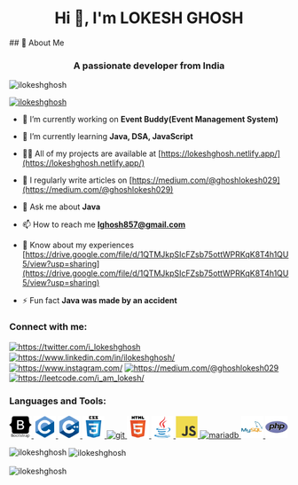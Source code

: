 <h1 align="center">Hi 👋, I'm LOKESH GHOSH</h1>
## 🚀 About Me
<h3 align="center">A passionate developer from India</h3>

<p align="left"> <img src="https://komarev.com/ghpvc/?username=ilokeshghosh&label=Profile%20views&color=0e75b6&style=flat" alt="ilokeshghosh" /> </p>

<p align="left"> <a href="https://github.com/ryo-ma/github-profile-trophy"><img src="https://github-profile-trophy.vercel.app/?username=ilokeshghosh" alt="ilokeshghosh" /></a> </p>

- 🔭 I’m currently working on **Event Buddy(Event Management System)**

- 🌱 I’m currently learning **Java, DSA, JavaScript**

- 👨‍💻 All of my projects are available at [https://lokeshghosh.netlify.app/](https://lokeshghosh.netlify.app/)

- 📝 I regularly write articles on [https://medium.com/@ghoshlokesh029](https://medium.com/@ghoshlokesh029)

- 💬 Ask me about **Java**

- 📫 How to reach me **lghosh857@gmail.com**

- 📄 Know about my experiences [https://drive.google.com/file/d/1QTMJkpSIcFZsb75ottWPRKqK8T4h1QU5/view?usp=sharing](https://drive.google.com/file/d/1QTMJkpSIcFZsb75ottWPRKqK8T4h1QU5/view?usp=sharing)

- ⚡ Fun fact **Java was made by an accident**

<h3 align="left">Connect with me:</h3>
<p align="left">
<a href="https://twitter.com/https://twitter.com/i_lokeshghosh" target="blank"><img align="center" src="https://raw.githubusercontent.com/rahuldkjain/github-profile-readme-generator/master/src/images/icons/Social/twitter.svg" alt="https://twitter.com/i_lokeshghosh" height="30" width="40" /></a>
<a href="https://linkedin.com/in/https://www.linkedin.com/in/ilokeshghosh/" target="blank"><img align="center" src="https://raw.githubusercontent.com/rahuldkjain/github-profile-readme-generator/master/src/images/icons/Social/linked-in-alt.svg" alt="https://www.linkedin.com/in/ilokeshghosh/" height="30" width="40" /></a>
<a href="https://instagram.com/https://www.instagram.com/" target="blank"><img align="center" src="https://raw.githubusercontent.com/rahuldkjain/github-profile-readme-generator/master/src/images/icons/Social/instagram.svg" alt="https://www.instagram.com/" height="30" width="40" /></a>
<a href="https://medium.com/https://medium.com/@ghoshlokesh029" target="blank"><img align="center" src="https://raw.githubusercontent.com/rahuldkjain/github-profile-readme-generator/master/src/images/icons/Social/medium.svg" alt="https://medium.com/@ghoshlokesh029" height="30" width="40" /></a>
<a href="https://www.leetcode.com/https://leetcode.com/i_am_lokesh/" target="blank"><img align="center" src="https://raw.githubusercontent.com/rahuldkjain/github-profile-readme-generator/master/src/images/icons/Social/leet-code.svg" alt="https://leetcode.com/i_am_lokesh/" height="30" width="40" /></a>
</p>

<h3 align="left">Languages and Tools:</h3>
<p align="left"> <a href="https://getbootstrap.com" target="_blank" rel="noreferrer"> <img src="https://raw.githubusercontent.com/devicons/devicon/master/icons/bootstrap/bootstrap-plain-wordmark.svg" alt="bootstrap" width="40" height="40"/> </a> <a href="https://www.cprogramming.com/" target="_blank" rel="noreferrer"> <img src="https://raw.githubusercontent.com/devicons/devicon/master/icons/c/c-original.svg" alt="c" width="40" height="40"/> </a> <a href="https://www.w3schools.com/cpp/" target="_blank" rel="noreferrer"> <img src="https://raw.githubusercontent.com/devicons/devicon/master/icons/cplusplus/cplusplus-original.svg" alt="cplusplus" width="40" height="40"/> </a> <a href="https://www.w3schools.com/css/" target="_blank" rel="noreferrer"> <img src="https://raw.githubusercontent.com/devicons/devicon/master/icons/css3/css3-original-wordmark.svg" alt="css3" width="40" height="40"/> </a> <a href="https://git-scm.com/" target="_blank" rel="noreferrer"> <img src="https://www.vectorlogo.zone/logos/git-scm/git-scm-icon.svg" alt="git" width="40" height="40"/> </a> <a href="https://www.w3.org/html/" target="_blank" rel="noreferrer"> <img src="https://raw.githubusercontent.com/devicons/devicon/master/icons/html5/html5-original-wordmark.svg" alt="html5" width="40" height="40"/> </a> <a href="https://www.java.com" target="_blank" rel="noreferrer"> <img src="https://raw.githubusercontent.com/devicons/devicon/master/icons/java/java-original.svg" alt="java" width="40" height="40"/> </a> <a href="https://developer.mozilla.org/en-US/docs/Web/JavaScript" target="_blank" rel="noreferrer"> <img src="https://raw.githubusercontent.com/devicons/devicon/master/icons/javascript/javascript-original.svg" alt="javascript" width="40" height="40"/> </a> <a href="https://mariadb.org/" target="_blank" rel="noreferrer"> <img src="https://www.vectorlogo.zone/logos/mariadb/mariadb-icon.svg" alt="mariadb" width="40" height="40"/> </a> <a href="https://www.mysql.com/" target="_blank" rel="noreferrer"> <img src="https://raw.githubusercontent.com/devicons/devicon/master/icons/mysql/mysql-original-wordmark.svg" alt="mysql" width="40" height="40"/> </a> <a href="https://www.php.net" target="_blank" rel="noreferrer"> <img src="https://raw.githubusercontent.com/devicons/devicon/master/icons/php/php-original.svg" alt="php" width="40" height="40"/> </a> </p>

<p><img align="left" src="https://github-readme-stats.vercel.app/api/top-langs?username=ilokeshghosh&show_icons=true&locale=en&layout=compact" alt="ilokeshghosh" /></p>

<p>&nbsp;<img align="center" src="https://github-readme-stats.vercel.app/api?username=ilokeshghosh&show_icons=true&locale=en" alt="ilokeshghosh" /></p>

<p><img align="center" src="https://github-readme-streak-stats.herokuapp.com/?user=ilokeshghosh&" alt="ilokeshghosh" /></p>
